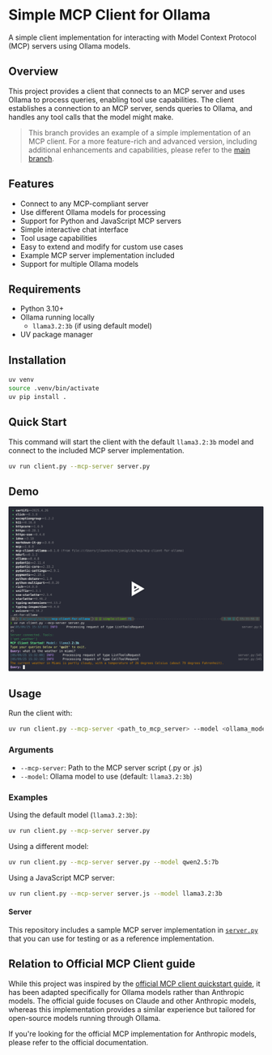 # Simple MCP Client for Ollama

A simple client implementation for interacting with Model Context Protocol (MCP) servers using Ollama models.

## Overview

This project provides a client that connects to an MCP server and uses Ollama to process queries, enabling tool use capabilities. The client establishes a connection to an MCP server, sends queries to Ollama, and handles any tool calls that the model might make.

> This branch provides an example of a simple implementation of an MCP client. For a more feature-rich and advanced version, including additional enhancements and capabilities, please refer to the [main branch](https://github.com/jonigl/mcp-client-for-ollama).

## Features

- Connect to any MCP-compliant server
- Use different Ollama models for processing
- Support for Python and JavaScript MCP servers
- Simple interactive chat interface
- Tool usage capabilities
- Easy to extend and modify for custom use cases
- Example MCP server implementation included
- Support for multiple Ollama models

## Requirements

- Python 3.10+
- Ollama running locally
  - `llama3.2:3b` (if using default model)
- UV package manager

## Installation

```bash
uv venv
source .venv/bin/activate
uv pip install .
```

## Quick Start

This command will start the client with the default `llama3.2:3b` model and connect to the included MCP server implementation.
```bash
uv run client.py --mcp-server server.py
```

## Demo

[![asciicast](./asciinema/asciicinema-cover.svg)](https://asciinema.org/a/718592)


## Usage

Run the client with:

```bash
uv run client.py --mcp-server <path_to_mcp_server> --model <ollama_model>
```

### Arguments

- `--mcp-server`: Path to the MCP server script (.py or .js)
- `--model`: Ollama model to use (default: `llama3.2:3b`)

### Examples

Using the default model (`llama3.2:3b`):
```bash
uv run client.py --mcp-server server.py
```

Using a different model:
```bash
uv run client.py --mcp-server server.py --model qwen2.5:7b
```

Using a JavaScript MCP server:
```bash
uv run client.py --mcp-server server.js --model llama3.2:3b
```

#### Server

This repository includes a sample MCP server implementation in [`server.py`](./server.py) that you can use for testing or as a reference implementation.

## Relation to Official MCP Client guide

While this project was inspired by the [official MCP client quickstart guide](https://modelcontextprotocol.io/quickstart/client), it has been adapted specifically for Ollama models rather than Anthropic models. The official guide focuses on Claude and other Anthropic models, whereas this implementation provides a similar experience but tailored for open-source models running through Ollama.

If you're looking for the official MCP implementation for Anthropic models, please refer to the official documentation.
